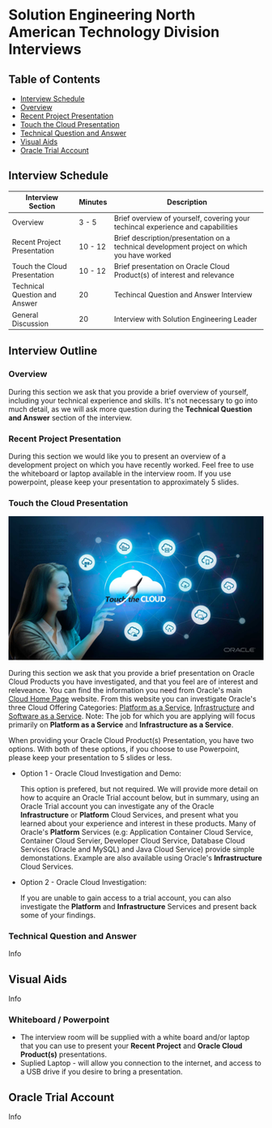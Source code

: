 # Solution Engineering North American Technology Division Interviews

## Table of Contents
- [Interview Schedule](#Interview-Schedule)
- [Overview](#Overview)
- [Recent Project Presentation](#Recent-Project-Presentation)
- [Touch the Cloud Presentation](#Touch-the-Cloud-Presentation)
- [Technical Question and Answer](#Technical-Question-and-Answer)
- [Visual Aids](#Visual-Aids)
- [Oracle Trial Account](#Oracle-Trial-Account)



## Interview Schedule

| Interview Section | Minutes | Description |
| --- | --- | --- | 
| Overview | 3 - 5 | Brief overview of yourself, covering your techincal experience and capabilities |
| Recent Project Presentation | 10 - 12 | Brief description/presentation on a technical development project on which you have worked |
| Touch the Cloud Presentation | 10 - 12 | Brief presentation on Oracle Cloud Product(s) of interest and relevance |
| Technical Question and Answer | 20 | Techincal Question and Answer Interview |
| General Discussion | 20 | Interview with Solution Engineering Leader|


## Interview Outline

### Overview

During this section we ask that you provide a brief overview of yourself, including your technical experience and skills. It's not necessary to go into much detail, as we will ask more question during the **Technical Question and Answer** section of the interview. 

### Recent Project Presentation

During this section we would like you to present an overview of a development project on which you have recently worked. Feel free to use the whiteboard or laptop available in the interview room. If you use powerpoint, please keep your presentation to approximately 5 slides. 

### Touch the Cloud Presentation

![Touch The Cloud](../common/images/Touch-the-Cloud.jpg)

During this section we ask that you provide a brief presentation on Oracle Cloud Products you have investigated, and that you feel are of interest and releveance. You can find the information you need from Oracle's main [Cloud Home Page](https://cloud.oracle.com/) website. From this website you can investigate Oracle's three Cloud Offering Categories: [Platform as a Service](https://cloud.oracle.com/en_US/paas), [Infrastructure](https://cloud.oracle.com/en_US/iaas) and [Software as a Service](https://cloud.oracle.com/en_US/saas). Note: The job for which you are applying will focus primarily on **Platform as a Service** and **Infrastructure as a Service**.  

When providing your Oracle Cloud Product(s) Presentation, you have two options. With both of these options, if you choose to use Powerpoint, please keep your presentation to 5 slides or less. 

- Option 1 - Oracle Cloud Investigation and Demo:

    This option is prefered, but not required. We will provide more detail on how to acquire an Oracle Trial account below, but in summary, using an Oracle Trial account you can investigate any of the Oracle **Infrastructure** or **Platform** Cloud Services, and present what you learned about your experience and interest in these products. Many of Oracle's **Platform** Services (e.g: Application Container Cloud Service, Container Cloud Servier, Developer Cloud Service, Database Cloud Services (Oracle and MySQL) and Java Cloud Service) provide simple demonstations. Example are also available using Oracle's **Infrastructure** Cloud Services. 

- Option 2 - Oracle Cloud Investigation:

    If you are unable to gain access to a trial account, you can also investigate the **Platform** and **Infrastructure** Services and present back some of your findings. 

### Technical Question and Answer

Info

## Visual Aids

Info

### Whiteboard / Powerpoint

- The interview room will be supplied with a white board and/or laptop that you can use to present your **Recent Project** and **Oracle Cloud Product(s)** presentations.
- Suplied Laptop - will allow you connection to the internet, and access to a USB drive if you desire to bring a presentation.

## Oracle Trial Account

Info